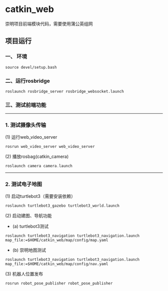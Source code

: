 # catkin_web
崇明项目前端模块代码，需要使用蒲公英组网

## 项目运行

### 一、 环境
```
source devel/setup.bash
```

### 二、运行rosbridge
```
roslaunch rosbridge_server rosbridge_websocket.launch 
```

### 三、测试前端功能
---
### 1. 测试摄像头传输  

(1) 运行web_video_server
```
rosrun web_video_server web_video_server
```
(2) 播放rosbag(catkin_camera)
```C++
roslaunch camera camera.launch
```
---
### 2. 测试电子地图
(1) 启动turtlebot3（需要安装依赖）
```
roslaunch turtlebot3_gazebo turtlebot3_world.launch
```
(2) 启动建图、导航功能  
- (a) turtlebot3测试
```
roslaunch turtlebot3_navigation turtlebot3_navigation.launch map_file:=$HOME/catkin_web/map/config/map.yaml
```
  - (b) 崇明地图测试
```
roslaunch turtlebot3_navigation turtlebot3_navigation.launch map_file:=$HOME/catkin_web/map/config/nav.yaml
```
(3) 机器人位置发布
```
rosrun robot_pose_publisher robot_pose_publisher
```

